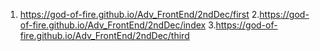 1. https://god-of-fire.github.io/Adv_FrontEnd/2ndDec/first
2.https://god-of-fire.github.io/Adv_FrontEnd/2ndDec/index
3.https://god-of-fire.github.io/Adv_FrontEnd/2ndDec/third
